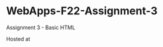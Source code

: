# WebApps-F22-Assignment-3
Assignment 3 - Basic HTML

Hosted at [](https://github.com/44-563-Web-Apps-F22/44563-webapps-assignment-3-PratapKumarChowdary)
